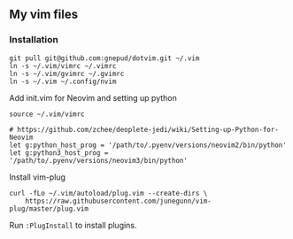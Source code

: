 ## My vim files

### Installation
```
git pull git@github.com:gnepud/dotvim.git ~/.vim
ln -s ~/.vim/vimrc ~/.vimrc
ln -s ~/.vim/gvimrc ~/.gvimrc
ln -s ~/.vim ~/.config/nvim
```

Add init.vim for Neovim and setting up python
```
source ~/.vim/vimrc

# https://github.com/zchee/deoplete-jedi/wiki/Setting-up-Python-for-Neovim
let g:python_host_prog = '/path/to/.pyenv/versions/neovim2/bin/python'
let g:python3_host_prog = '/path/to/.pyenv/versions/neovim3/bin/python'
```

Install vim-plug
```
curl -fLo ~/.vim/autoload/plug.vim --create-dirs \
    https://raw.githubusercontent.com/junegunn/vim-plug/master/plug.vim
```

Run `:PlugInstall` to install plugins.
